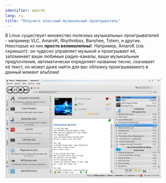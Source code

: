 ```yaml
---
identifier: amarok
lang: ru
title: "Получите классный музыкальный проигрыватель"
---
```


В Linux существует множество полезных музыкальных проигрывателей -
например VLC, AmaroK, Rhythmbox, Banshee, Totem, и другие. Некоторые из
них <b>просто великолепны!</b>. Например, AmaroK (см. скриншот): 
он чудесно управляет музыкой и проигрывает её, запоминает ваши любимые
радио-каналы, ваши музыкальные предпочтения, автоматически определяет
название песни, скачивает её текст, он может даже найти для вас обложку
проигрываемого в данный момент альбома!

<img src="/img/amarok.png" />




